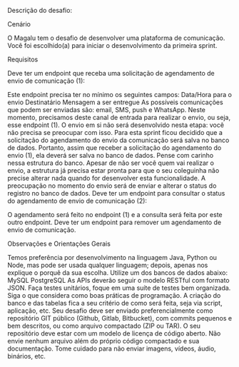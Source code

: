Descrição do desafio:


Cenário

O Magalu tem o desafio de desenvolver uma plataforma de comunicação. Você foi escolhido(a) para iniciar o desenvolvimento da primeira sprint.

Requisitos

Deve ter um endpoint que receba uma solicitação de agendamento de envio de comunicação (1):

Este endpoint precisa ter no mínimo os seguintes campos:
Data/Hora para o envio
Destinatário
Mensagem a ser entregue
As possíveis comunicações que podem ser enviadas são: email, SMS, push e WhatsApp.
Neste momento, precisamos deste canal de entrada para realizar o envio, ou seja, esse endpoint (1). O envio em si não será desenvolvido nesta etapa: você não precisa se preocupar com isso.
Para esta sprint ficou decidido que a solicitação do agendamento do envio da comunicação será salva no banco de dados. Portanto, assim que receber a solicitação do agendamento do envio (1), ela deverá ser salva no banco de dados.
Pense com carinho nessa estrutura do banco. Apesar de não ser você quem vai realizar o envio, a estrutura já precisa estar pronta para que o seu coleguinha não precise alterar nada quando for desenvolver esta funcionalidade. A preocupação no momento do envio será de enviar e alterar o status do registro no banco de dados.
Deve ter um endpoint para consultar o status do agendamento de envio de comunicação (2):

O agendamento será feito no endpoint (1) e a consulta será feita por este outro endpoint.
Deve ter um endpoint para remover um agendamento de envio de comunicação.

Observações e Orientações Gerais

Temos preferência por desenvolvimento na linguagem Java, Python ou Node, mas pode ser usada qualquer linguagem; depois, apenas nos explique o porquê da sua escolha.
Utilize um dos bancos de dados abaixo:
MySQL
PostgreSQL
As APIs deverão seguir o modelo RESTful com formato JSON.
Faça testes unitários, foque em uma suíte de testes bem organizada.
Siga o que considera como boas práticas de programação.
A criação do banco e das tabelas fica a seu critério de como será feita, seja via script, aplicação, etc.
Seu desafio deve ser enviado preferencialmente como repositório GIT público (Github, Gitlab, Bitbucket), com commits pequenos e bem descritos, ou como arquivo compactado (ZIP ou TAR). O seu repositório deve estar com um modelo de licença de código aberto. Não envie nenhum arquivo além do próprio código compactado e sua documentação. Tome cuidado para não enviar imagens, vídeos, áudio, binários, etc.

